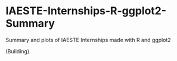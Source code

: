 # IAESTE-Internships-R-ggplot2-Summary
Summary and plots of IAESTE Internships made with R and ggplot2

(Building)
